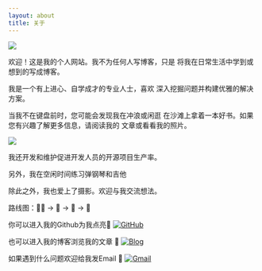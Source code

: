 ```yaml
---
layout: about
title: 关于
---
```



![](https://previews.123rf.com/images/karpenkoilia/karpenkoilia1805/karpenkoilia180500027/102146167-vector-line-web-concept-for-programming-linear-web-banner-for-coding-.jpg)


欢迎！这是我的个人网站。我不为任何人写博客，只是
将我在日常生活中学到或想到的写成博客。

我是一个有上进心、自学成才的专业人士，喜欢
深入挖掘问题并构建优雅的解决方案。

当我不在键盘前时，您可能会发现我在冲浪或闲逛
在沙滩上拿着一本好书。如果您有兴趣了解更多信息，请阅读我的
文章或看看我的照片。

![](https://ghchart.rshah.org/jeffreytse)

我还开发和维护促进开发人员的开源项目生产率。

另外，我在空闲时间练习弹钢琴和吉他

除此之外，我也爱上了摄影。欢迎与我交流想法。


路线图：👨‍💻 -> 🎸 -> 🎹 -> 📸


你可以进入我的Github为我点亮🌟
[![ GitHub ](https://img.shields.io/badge/Github-%E4%BB%93%E5%BA%93-red?style=flat-square&logo=github&logoColor=ffffff&color=f3a306)](https://github.com/vanhiupun)


也可以进入我的博客浏览我的文章 📖
[![ Blog ](https://img.shields.io/badge/Blog-%E5%8D%9A%E5%AE%A2-red?style=flat-square&logo=Blogger&logoColor=ffffff&color=f3a306)](https://vanhiupun.github.io)


如果遇到什么问题欢迎给我发Email 📧
[![ Gmail ](https://img.shields.io/badge/Gmail-%E9%82%AE%E7%AE%B1-red?style=flat-square&logo=Gmail&logoColor=ffffff&color=f3a306)](mailto:fanxiaobin422@gmail.com)